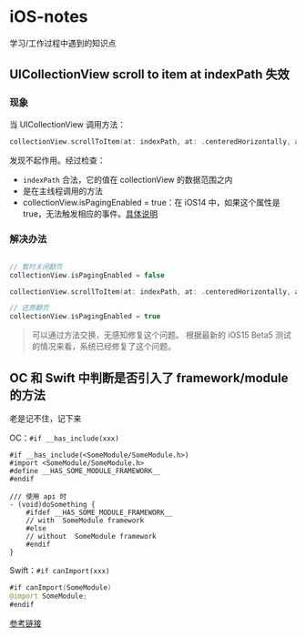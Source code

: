 # iOS-notes

学习/工作过程中遇到的知识点

## UICollectionView scroll to item at indexPath 失效

### 现象

当 UICollectionView 调用方法：

```Swift
collectionView.scrollToItem(at: indexPath, at: .centeredHorizontally, animated: true)
```

发现不起作用。经过检查：

* `indexPath` 合法，它的值在 collectionView 的数据范围之内
* 是在主线程调用的方法
* collectionView.isPagingEnabled = true：在 iOS14 中，如果这个属性是 true，无法触发相应的事件。[具体说明](https://developer.apple.com/forums/thread/663156)


### 解决办法

```Swift

// 暂时关闭翻页
collectionView.isPagingEnabled = false

collectionView.scrollToItem(at: indexPath, at: .centeredHorizontally, animated: true)

// 还原翻页
collectionView.isPagingEnabled = true

```

> 可以通过方法交换，无感知修复这个问题。
> 根据最新的 iOS15 Beta5 测试的情况来看，系统已经修复了这个问题。

## OC 和 Swift 中判断是否引入了 framework/module 的方法

老是记不住，记下来

OC：`#if __has_include(xxx)`

```objc
#if __has_include(<SomeModule/SomeModule.h>)
#import <SomeModule/SomeModule.h>
#define __HAS_SOME_MODULE_FRAMEWORK__
#endif
```

```objc
/// 使用 api 时
- (void)doSomething {
    #ifdef __HAS_SOME_MODULE_FRAMEWORK__
    // with  SomeModule framework
    #else
    // without  SomeModule framework
    #endif
}
```

Swift：`#if canImport(xxx)`

```swift
#if canImport(SomeModule)
@import SomeModule;
#endif
```

[参考链接](https://stackoverflow.com/questions/52605302/swifts-canimport-analogue-in-objective-c)
